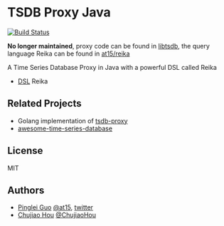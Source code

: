 # TSDB Proxy Java

[![Build Status](https://travis-ci.org/xephonhq/tsdb-proxy-java.svg?branch=master)](https://travis-ci.org/xephonhq/tsdb-proxy-java)

**No longer maintained**, proxy code can be found in [libtsdb](https://github.com/libtsdb), the query language Reika can be found in [at15/reika](https://github.com/at15/reika)

A Time Series Database Proxy in Java with a powerful DSL called Reika

- [DSL](ql) Reika

## Related Projects

- Golang implementation of [tsdb-proxy](https://github.com/xephonhq/tsdb-proxy)
- [awesome-time-series-database](https://github.com/xephonhq/awesome-time-series-database)

## License

MIT

## Authors

- [Pinglei Guo](https://at15.github.io) [@at15](https://github.com/at15), [twitter](https://twitter.com/at1510086)
- [Chujiao Hou](https://github.com/ChujiaoHou) [@ChujiaoHou](https://github.com/ChujiaoHou)
